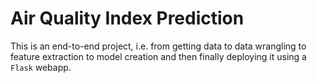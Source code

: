 # Air Quality Index Prediction    
This is an end-to-end project, i.e. from getting data to data wrangling to feature extraction to model creation and then finally deploying it using a `Flask` webapp.        


